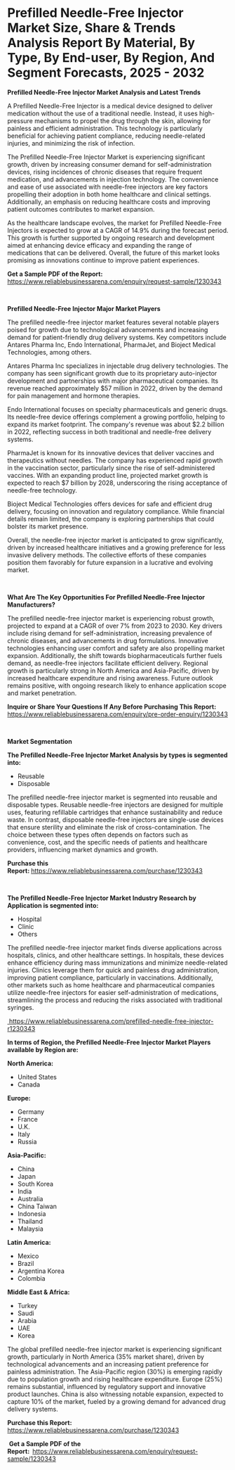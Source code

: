 <p><h1>Prefilled Needle-Free Injector Market Size, Share & Trends Analysis Report By Material, By Type, By End-user, By Region, And Segment Forecasts, 2025 - 2032</h1></p><p><strong>Prefilled Needle-Free Injector Market Analysis and Latest Trends</strong></p>
<p><p>A Prefilled Needle-Free Injector is a medical device designed to deliver medication without the use of a traditional needle. Instead, it uses high-pressure mechanisms to propel the drug through the skin, allowing for painless and efficient administration. This technology is particularly beneficial for achieving patient compliance, reducing needle-related injuries, and minimizing the risk of infection.</p><p>The Prefilled Needle-Free Injector Market is experiencing significant growth, driven by increasing consumer demand for self-administration devices, rising incidences of chronic diseases that require frequent medication, and advancements in injection technology. The convenience and ease of use associated with needle-free injectors are key factors propelling their adoption in both home healthcare and clinical settings. Additionally, an emphasis on reducing healthcare costs and improving patient outcomes contributes to market expansion.</p><p>As the healthcare landscape evolves, the market for Prefilled Needle-Free Injectors is expected to grow at a CAGR of 14.9% during the forecast period. This growth is further supported by ongoing research and development aimed at enhancing device efficacy and expanding the range of medications that can be delivered. Overall, the future of this market looks promising as innovations continue to improve patient experiences.</p></p>
<p><strong>Get a Sample PDF of the Report:&nbsp;</strong> <a href="https://www.reliablebusinessarena.com/enquiry/request-sample/1230343?utm_campaign=3272&utm_medium=2&utm_source=Github&utm_content=ia&utm_term=14042025&utm_id=prefilled-needle-free-injector">https://www.reliablebusinessarena.com/enquiry/request-sample/1230343</a></p>
<p>&nbsp;</p>
<p><strong>Prefilled Needle-Free Injector Major Market Players</strong></p>
<p><p>The prefilled needle-free injector market features several notable players poised for growth due to technological advancements and increasing demand for patient-friendly drug delivery systems. Key competitors include Antares Pharma Inc, Endo International, PharmaJet, and Bioject Medical Technologies, among others.</p><p>Antares Pharma Inc specializes in injectable drug delivery technologies. The company has seen significant growth due to its proprietary auto-injector development and partnerships with major pharmaceutical companies. Its revenue reached approximately $57 million in 2022, driven by the demand for pain management and hormone therapies.</p><p>Endo International focuses on specialty pharmaceuticals and generic drugs. Its needle-free device offerings complement a growing portfolio, helping to expand its market footprint. The company's revenue was about $2.2 billion in 2022, reflecting success in both traditional and needle-free delivery systems.</p><p>PharmaJet is known for its innovative devices that deliver vaccines and therapeutics without needles. The company has experienced rapid growth in the vaccination sector, particularly since the rise of self-administered vaccines. With an expanding product line, projected market growth is expected to reach $7 billion by 2028, underscoring the rising acceptance of needle-free technology.</p><p>Bioject Medical Technologies offers devices for safe and efficient drug delivery, focusing on innovation and regulatory compliance. While financial details remain limited, the company is exploring partnerships that could bolster its market presence.</p><p>Overall, the needle-free injector market is anticipated to grow significantly, driven by increased healthcare initiatives and a growing preference for less invasive delivery methods. The collective efforts of these companies position them favorably for future expansion in a lucrative and evolving market.</p></p>
<p>&nbsp;</p>
<p><strong>What Are The Key Opportunities For Prefilled Needle-Free Injector Manufacturers?</strong></p>
<p><p>The prefilled needle-free injector market is experiencing robust growth, projected to expand at a CAGR of over 7% from 2023 to 2030. Key drivers include rising demand for self-administration, increasing prevalence of chronic diseases, and advancements in drug formulations. Innovative technologies enhancing user comfort and safety are also propelling market expansion. Additionally, the shift towards biopharmaceuticals further fuels demand, as needle-free injectors facilitate efficient delivery. Regional growth is particularly strong in North America and Asia-Pacific, driven by increased healthcare expenditure and rising awareness. Future outlook remains positive, with ongoing research likely to enhance application scope and market penetration.</p></p>
<p><strong>Inquire or Share Your Questions If Any Before Purchasing This Report:</strong> <a href="https://www.reliablebusinessarena.com/enquiry/pre-order-enquiry/1230343?utm_campaign=3272&utm_medium=2&utm_source=Github&utm_content=ia&utm_term=14042025&utm_id=prefilled-needle-free-injector">https://www.reliablebusinessarena.com/enquiry/pre-order-enquiry/1230343</a></p>
<p>&nbsp;</p>
<p><strong>Market Segmentation</strong></p>
<p><strong>The Prefilled Needle-Free Injector Market Analysis by types is segmented into:</strong></p>
<p><ul><li>Reusable</li><li>Disposable</li></ul></p>
<p><p>The prefilled needle-free injector market is segmented into reusable and disposable types. Reusable needle-free injectors are designed for multiple uses, featuring refillable cartridges that enhance sustainability and reduce waste. In contrast, disposable needle-free injectors are single-use devices that ensure sterility and eliminate the risk of cross-contamination. The choice between these types often depends on factors such as convenience, cost, and the specific needs of patients and healthcare providers, influencing market dynamics and growth.</p></p>
<p><strong>Purchase this Report:&nbsp;</strong><a href="https://www.reliablebusinessarena.com/purchase/1230343?utm_campaign=3272&utm_medium=2&utm_source=Github&utm_content=ia&utm_term=14042025&utm_id=prefilled-needle-free-injector">https://www.reliablebusinessarena.com/purchase/1230343</a></p>
<p>&nbsp;</p>
<p><strong>The Prefilled Needle-Free Injector Market Industry Research by Application is segmented into:</strong></p>
<p><ul><li>Hospital</li><li>Clinic</li><li>Others</li></ul></p>
<p><p>The prefilled needle-free injector market finds diverse applications across hospitals, clinics, and other healthcare settings. In hospitals, these devices enhance efficiency during mass immunizations and minimize needle-related injuries. Clinics leverage them for quick and painless drug administration, improving patient compliance, particularly in vaccinations. Additionally, other markets such as home healthcare and pharmaceutical companies utilize needle-free injectors for easier self-administration of medications, streamlining the process and reducing the risks associated with traditional syringes.</p></p>
<p><a href="https://www.reliablebusinessarena.com/prefilled-needle-free-injector-r1230343?utm_campaign=3272&utm_medium=2&utm_source=Github&utm_content=ia&utm_term=14042025&utm_id=prefilled-needle-free-injector">&nbsp;https://www.reliablebusinessarena.com/prefilled-needle-free-injector-r1230343</a></p>
<p><strong>In terms of Region, the Prefilled Needle-Free Injector Market Players available by Region are:</strong></p>
<p>
    <p> <strong> North America: </strong>
        <ul>
            <li>United States</li>
            <li>Canada</li>
        </ul>
        </p> 
    <p> <strong> Europe: </strong>
        <ul>
            <li>Germany</li>
            <li>France</li>
            <li>U.K.</li>
            <li>Italy</li>
            <li>Russia</li>
        </ul>
        </p> 
    <p> <strong> Asia-Pacific: </strong>
        <ul>
            <li>China</li>
            <li>Japan</li>
            <li>South Korea</li>
            <li>India</li>
            <li>Australia</li>
            <li>China Taiwan</li>
            <li>Indonesia</li>
            <li>Thailand</li>
            <li>Malaysia</li>
        </ul>
        </p> 
    <p> <strong> Latin America: </strong>
        <ul>
            <li>Mexico</li>
            <li>Brazil</li>
            <li>Argentina Korea</li>
            <li>Colombia</li>
        </ul>
        </p> 
    <p> <strong> Middle East & Africa: </strong>
        <ul>
            <li>Turkey</li>
            <li>Saudi</li>
            <li>Arabia</li>
            <li>UAE</li>
            <li>Korea</li>
        </ul>
    </p>
    </p>
<p><p>The global prefilled needle-free injector market is experiencing significant growth, particularly in North America (35% market share), driven by technological advancements and an increasing patient preference for painless administration. The Asia-Pacific region (30%) is emerging rapidly due to population growth and rising healthcare expenditure. Europe (25%) remains substantial, influenced by regulatory support and innovative product launches. China is also witnessing notable expansion, expected to capture 10% of the market, fueled by a growing demand for advanced drug delivery systems.</p></p>
<p><strong>Purchase this Report: </strong><a href="https://www.reliablebusinessarena.com/purchase/1230343?utm_campaign=3272&utm_medium=2&utm_source=Github&utm_content=ia&utm_term=14042025&utm_id=prefilled-needle-free-injector">https://www.reliablebusinessarena.com/purchase/1230343</a></p>
<p>&nbsp;<strong>Get a Sample PDF of the Report:&nbsp;&nbsp;</strong><a href="https://www.reliablebusinessarena.com/enquiry/request-sample/1230343?utm_campaign=3272&utm_medium=2&utm_source=Github&utm_content=ia&utm_term=14042025&utm_id=prefilled-needle-free-injector">https://www.reliablebusinessarena.com/enquiry/request-sample/1230343</a></p>
<p><strong></strong></p>
<p><p></p><p></p><p></p></p>
